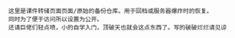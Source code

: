     这里是课件转储页面页面/原始的备份仓库。用于回档或服务器爆炸时的恢复。
    同时为了便于访问所以设置为公开。
    还请巨佬们轻点喷，小的自学入门，顶破天也就会这点东西了。写的破破烂烂请见谅
